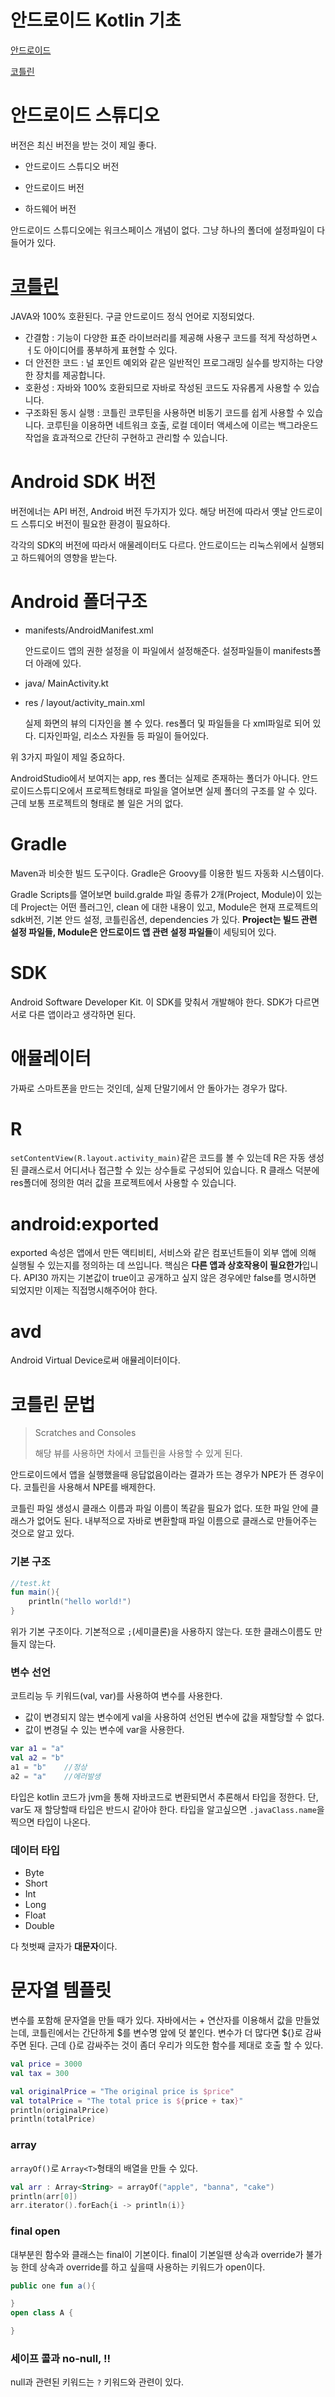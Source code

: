 # 안드로이드 Kotlin 기초
[안드로이드](https://developer.android.com/?hl=ko)

[코틀린](https://developer.android.com/kotlin/learn?gclid=CjwKCAjwj42UBhAAEiwACIhADm0Srdw_syFTqSPJVbu3gx7ejpGn7p5E7B1aWDBUqKjjytKZjjyKSBoC1zYQAvD_BwE&gclsrc=aw.ds)

# 안드로이드 스튜디오
버전은 최신 버전을 받는 것이 제일 좋다. 

- 안드로이드 스튜디오 버전

- 안드로이드 버전

- 하드웨어 버전

안드로이드 스튜디오에는 워크스페이스 개념이 없다. 그냥 하나의 폴더에 설정파일이 다 들어가 있다.


# [코틀린](https://kotlinlang.org)
JAVA와 100% 호환된다. 구글 안드로이드 정식 언어로 지정되었다.

- 간결함 : 기능이 다양한 표준 라이브러리를 제공해 사용구 코드를 적게 작성하면ㅅㅓ도 아이디어를 풍부하게 표현할 수 있다.
- 더 안전한 코드 : 널 포인트 예외와 같은 일반적인 프로그래밍 실수를 방지하는 다양한 장치를 제공합니다.
- 호환성 : 자바와 100% 호환되므로 자바로 작성된 코드도 자유롭게 사용할 수 있습니다.
- 구조화된 동시 실행 : 코틀린 코루틴을 사용하면 비동기 코드를 쉽게 사용할 수 있습니다. 코루틴을 이용하면 네트워크 호출, 로컬 데이터 액세스에 이르는 백그라운드 작업을 효과적으로 간단히 구현하고 관리할 수 있습니다.

# Android SDK 버전
버전에너는 API 버전, Android 버전 두가지가 있다. 해당 버전에 따라서 옛날 안드로이드 스튜디오 버전이 필요한 환경이 필요하다.

각각의 SDK의 버전에 따라서 애물레이터도 다르다. 안드로이드는 리눅스위에서 실행되고 하드웨어의 영향을 받는다.

# Android 폴더구조
- manifests/AndroidManifest.xml

    안드로이드 앱의 권한 설정을 이 파일에서 설정해준다. 설정파일들이 manifests폴더 아래에 있다.
- java/ MainActivity.kt
- res / layout/activity_main.xml

    실제 화면의 뷰의 디자인을 볼 수 있다. res폴더 및 파일들을 다 xml파일로 되어 있다. 디자인파일, 리소스 자원들 등 파일이 들어있다.

위 3가지 파일이 제일 중요하다.

AndroidStudio에서 보여지는 app, res 폴더는 실제로 존재하는 폴더가 아니다. 안드로이드스튜디오에서 프로젝트형태로 파일을 열어보면 실제 폴더의 구조를 알 수 있다. 근데 보통 프로젝트의 형태로 볼 일은 거의 없다. 

# Gradle
Maven과 비슷한 빌드 도구이다. Gradle은 Groovy를 이용한 빌드 자동화 시스템이다. 

Gradle Scripts를 열어보면 build.gralde 파일 종류가 2개(Project, Module)이 있는데 Project는 어떤 플러그인, clean 에 대한 내용이 있고, Module은 현재 프로젝트의 sdk버전, 기본 안드 설정, 코틀린옵션, dependencies 가 있다. **Project는 빌드 관련 설정 파일들, Module은 안드로이드 앱 관련 설정 파일들**이 세팅되어 있다.

# SDK
Android Software Developer Kit. 이 SDK를 맞춰서 개발해야 한다. SDK가 다르면 서로 다른 앱이라고 생각하면 된다. 

# 애뮬레이터
가짜로 스마트폰을 만드는 것인데, 실제 단말기에서 안 돌아가는 경우가 많다.

# R
`setContentView(R.layout.activity_main)`같은 코드를 볼 수 있는데 R은 자동 생성된 클래스로서 어디서나 접근할 수 있는 상수들로 구성되어 있습니다. R 클래스 덕분에 res폴더에 정의한 여러 값을 프로젝트에서 사용할 수 있습니다.

# android:exported
exported 속성은 앱에서 만든 액티비티, 서비스와 같은 컴포넌트들이 외부 앱에 의해 실행될 수 있는지를 정의하는 데 쓰입니다. 핵심은 **다른 앱과 상호작용이 필요한가**입니다. API30 까지는 기본값이 true이고 공개하고 싶지 않은 경우에만 false를 명시하면 되었지만 이제는 직접명시해주어야 한다.

# avd
Android Virtual Device로써 애뮬레이터이다.

# 코틀린 문법
> Scratches and Consoles
> 
> 해당 뷰를 사용하면 차에서 코틀린을 사용할 수 있게 된다.

안드로이드에서 앱을 실행했을때 응답없음이라는 결과가 뜨는 경우가 NPE가 뜬 경우이다. 코틀린을 사용해서 NPE를 배제한다.

코틀린 파일 생성시 클래스 이름과 파일 이름이 똑같을 필요가 없다. 또한 파일 안에 클래스가 없어도 된다. 내부적으로 자바로 변환할때 파일 이름으로 클래스로 만들어주는 것으로 알고 있다.

### 기본 구조
```kotlin
//test.kt
fun main(){
    println("hello world!")
}
```
위가 기본 구조이다. 기본적으로 `;`(세미클론)을 사용하지 않는다. 또한 클래스이름도 만들지 않는다.

### 변수 선언
코트리능 두 키워드(val, var)를 사용하여 변수를 사용한다.
- 값이 변경되지 않는 변수에게 val을 사용하여 선언된 변수에 값을 재할당할 수 없다.
- 값이 변경딜 수 있는 변수에 var을 사용한다.
```kotlin
var a1 = "a"
val a2 = "b"
a1 = "b"    //정상
a2 = "a"    //에러발생
```

타입은 kotlin 코드가 jvm을 통해 자바코드로 변환되면서 추론해서 타입을 정한다. 단, var도 재 할당할때 타입은 반드시 같아야 한다. 타입을 알고싶으면 `.javaClass.name`을 찍으면 타입이 나온다.

### 데이터 타입
- Byte
- Short
- Int
- Long
- Float
- Double

다 첫벗째 글자가 **대문자**이다.

# 문자열 템플릿
변수를 포함해 문자열을 만들 때가 있다. 자바에서는 + 연산자를 이용해서 값을 만들었는데, 코틀린에서는 간단하게 $를 변수명 앞에 덧 붙인다. 변수가 더 많다면 ${}로 감싸주면 된다. 근데 {}로 감싸주는 것이 좀더 우리가 의도한 함수를 제대로 호출 할 수 있다.
```kotlin
val price = 3000
val tax = 300

val originalPrice = "The original price is $price"
val totalPrice = "The total price is ${price + tax}"
println(originalPrice) 
println(totalPrice)
```

### array
`arrayOf()`로 `Array<T>`형태의 배열을 만들 수 있다.
```kotlin
val arr : Array<String> = arrayOf("apple", "banna", "cake")
println(arr[0])
arr.iterator().forEach{i -> println(i)}
```

### final open
대부분읜 함수와 클래스는 final이 기본이다. final이 기본일땐 상속과 override가 불가능 한데 상속과 override를 하고 싶을때 사용하는 키워드가 open이다.
```kotlin
public one fun a(){

}
open class A {

}
```

### 세이프 콜과 no-null, !!
null과 관련된 키워드는 `?` 키워드와 관련이 있다.